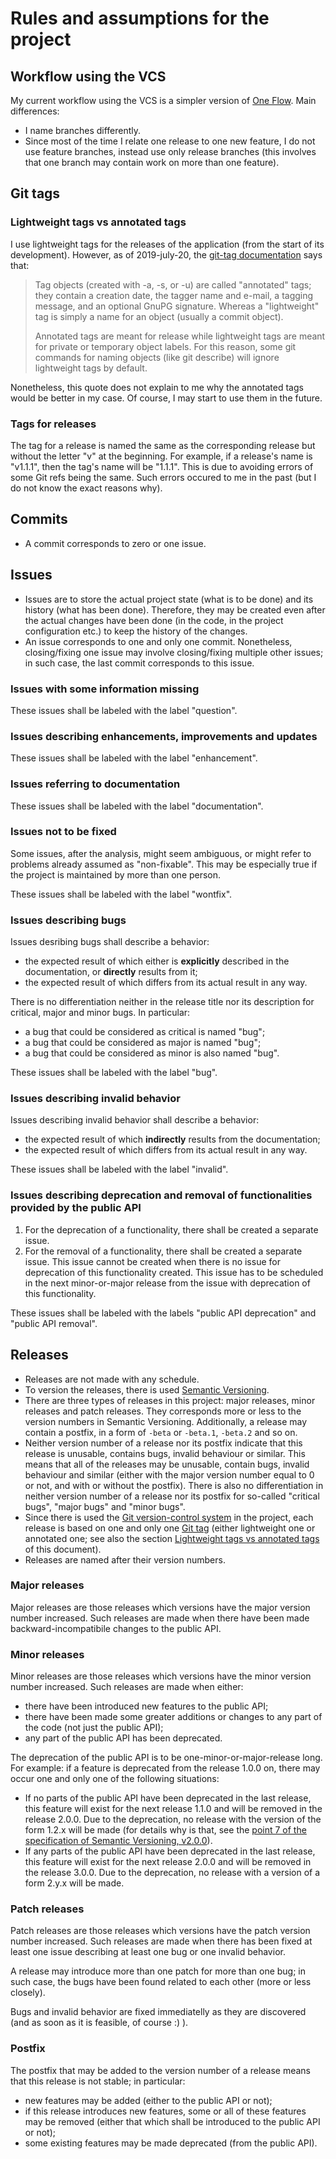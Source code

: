 # Rules and assumptions for the project

## Workflow using the VCS

My current workflow using the VCS is a simpler version of [One Flow](https://www.endoflineblog.com/oneflow-a-git-branching-model-and-workflow). Main differences:
- I name branches differently.
- Since most of the time I relate one release to one new feature, I do not use feature branches, instead use only release branches (this involves that one branch may contain work on more than one feature).

## Git tags

### Lightweight tags vs annotated tags

I use lightweight tags for the releases of the application (from the start of its development). However, as of 2019-july-20, the [git-tag documentation](https://git-scm.com/docs/git-tag) says that:

> Tag objects (created with -a, -s, or -u) are called "annotated" tags; they contain a creation date, the tagger name and e-mail, a tagging message, and an optional GnuPG signature. Whereas a "lightweight" tag is simply a name for an object (usually a commit object).
> 
> Annotated tags are meant for release while lightweight tags are meant for private or temporary object labels. For this reason, some git commands for naming objects (like git describe) will ignore lightweight tags by default.

Nonetheless, this quote does not explain to me why the annotated tags would be better in my case. Of course, I may start to use them in the future.

### Tags for releases

The tag for a release is named the same as the corresponding release but without the letter "v" at the beginning. For example, if a release's name is "v1.1.1", then the tag's name will be "1.1.1". This is due to avoiding errors of some Git refs being the same. Such errors occured to me in the past (but I do not know the exact reasons why).

## Commits

- A commit corresponds to zero or one issue.

## Issues

- Issues are to store the actual project state (what is to be done) and its history (what has been done). Therefore, they may be created even after the actual changes have been done (in the code, in the project configuration etc.) to keep the history of the changes.
- An issue corresponds to one and only one commit. Nonetheless, closing/fixing one issue may involve closing/fixing multiple other issues; in such case, the last commit corresponds to this issue.

### Issues with some information missing

These issues shall be labeled with the label "question".

### Issues describing enhancements, improvements and updates

These issues shall be labeled with the label "enhancement".

### Issues referring to documentation

These issues shall be labeled with the label "documentation".

### Issues not to be fixed

Some issues, after the analysis, might seem ambiguous, or might refer to problems already assumed as "non-fixable". This may be especially true if the project is maintained by more than one person.

These issues shall be labeled with the label "wontfix".

### Issues describing bugs

Issues desribing bugs shall describe a behavior:
- the expected result of which either is **explicitly** described in the documentation, or **directly** results from it;
- the expected result of which differs from its actual result in any way.

There is no differentiation neither in the release title nor its description for critical, major and minor bugs. In particular:
- a bug that could be considered as critical is named "bug";
- a bug that could be considered as major is named "bug";
- a bug that could be considered as minor is also named "bug".

These issues shall be labeled with the label "bug".

### Issues describing invalid behavior

Issues describing invalid behavior shall describe a behavior:
- the expected result of which **indirectly** results from the documentation;
- the expected result of which differs from its actual result in any way.

These issues shall be labeled with the label "invalid".

### Issues describing deprecation and removal of functionalities provided by the public API

1. For the deprecation of a functionality, there shall be created a separate issue.
2. For the removal of a functionality, there shall be created a separate issue. This issue cannot be created when there is no issue for deprecation of this functionality created. This issue has to be scheduled in the next minor-or-major release from the issue with deprecation of this functionality.

These issues shall be labeled with the labels "public API deprecation" and "public API removal".

## Releases

- Releases are not made with any schedule.
- To version the releases, there is used [Semantic Versioning](https://semver.org/spec/v2.0.0.html).
- There are three types of releases in this project: major releases, minor releases and patch releases. They corresponds more or less to the version numbers in Semantic Versioning. Additionally, a release may contain a postfix, in a form of `-beta` or `-beta.1`, `-beta.2` and so on.
- Neither version number of a release nor its postfix indicate that this release is unusable, contains bugs, invalid behaviour or similar. This means that all of the releases may be unusable, contain bugs, invalid behaviour and similar (either with the major version number equal to 0 or not, and with or without the postfix). There is also no differentiation in neither version number of a release nor its postfix for so-called "critical bugs", "major bugs" and "minor bugs".
- Since there is used the [Git version-control system](https://en.wikipedia.org/wiki/Git) in the project, each release is based on one and only one [Git tag](https://git-scm.com/book/en/v2/Git-Basics-Tagging) (either lightweight one or annotated one; see also the section [Lightweight tags vs annotated tags](#lightweight-tags-vs-annotated-tags) of this document).
- Releases are named after their version numbers.

### Major releases

Major releases are those releases which versions have the major version number increased. Such releases are made when there have been made backward-incompatibile changes to the public API.

### Minor releases

Minor releases are those releases which versions have the minor version number increased. Such releases are made when either:
- there have been introduced new features to the public API;
- there have been made some greater additions or changes to any part of the code (not just the public API);
- any part of the public API has been deprecated.

The deprecation of the public API is to be one-minor-or-major-release long. For example: if a feature is deprecated from the release 1.0.0 on, there may occur one and only one of the following situations:
- If no parts of the public API have been deprecated in the last release, this feature will exist for the next release 1.1.0 and will be removed in the release 2.0.0. Due to the deprecation, no release with the version of the form 1.2.x will be made (for details why is that, see the [point 7 of the specification of Semantic Versioning, v2.0.0](https://semver.org/spec/v2.0.0.html#spec-item-7)).
- If any parts of the public API have been deprecated in the last release, this feature will exist for the next release 2.0.0 and will be removed in the release 3.0.0. Due to the deprecation, no release with a version of a form 2.y.x will be made.

### Patch releases

Patch releases are those releases which versions have the patch version number increased. Such releases are made when there has been fixed at least one issue describing at least one bug or one invalid behavior.

A release may introduce more than one patch for more than one bug; in such case, the bugs have been found related to each other (more or less closely).

Bugs and invalid behavior are fixed immediatelly as they are discovered (and as soon as it is feasible, of course :) ).

### Postfix

The postfix that may be added to the version number of a release means that this release is not stable; in particular:
- new features may be added (either to the public API or not);
- if this release introduces new features, some or all of these features may be removed (either that which shall be introduced to the public API or not);
- some existing features may be made deprecated (from the public API).